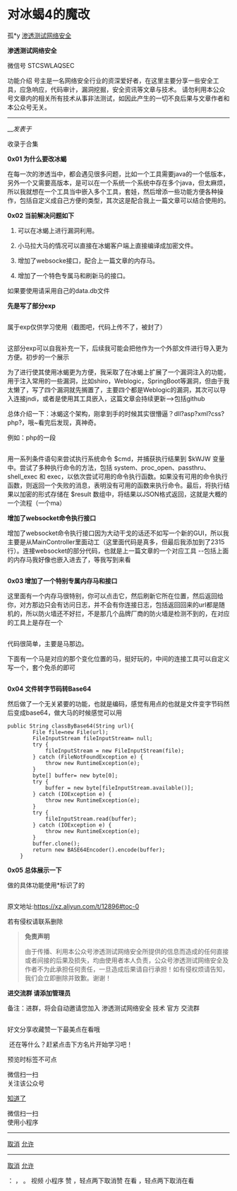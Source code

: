 #  对冰蝎4的魔改

孤*y  [ 渗透测试网络安全 ](javascript:void\(0\);)

**渗透测试网络安全** ![]()

微信号 STCSWLAQSEC

功能介绍 号主是一名网络安全行业的资深爱好者，在这里主要分享一些安全工具，应急响应，代码审计，漏洞挖掘，安全资讯等文章与技术。
请勿利用本公众号文章内的相关所有技术从事非法测试，如因此产生的一切不良后果与文章作者和本公众号无关。

____

___发表于_

收录于合集

**0x01 为什么要改冰蝎**

在每一次的渗透当中，都会遇见很多问题，比如一个工具需要java的一个低版本，另外一个又需要高版本，是可以在一个系统一个系统中存在多个java，但太麻烦，所以我就想在一个工具当中嵌入多个工具，套娃，然后增添一些功能方便各种操作，包括自定义成自己方便的类型，其次这是配合我上一篇文章可以结合使用的。

 **0x02  当前解决问题如下**

  1. 可以在冰蝎上进行漏洞利用。

  2. 小马拉大马的情况可以直接在冰蝎客户端上直接编译成加密文件。

  3. 增加了websocke接口，配合上一篇文章的内存马。

  4. 增加了一个特色专属马和刷新马的接口。

如果要使用请采用自己的data.db文件

 **先是写了部分exp**

![]()

属于exp仅供学习使用（截图吧，代码上传不了，被封了）

![]()

这部分exp可以自我补充一下，后续我可能会把他作为一个外部文件进行导入更为方便。初步的一个展示

为了进行使其使用冰蝎更为方便，我采取了在冰蝎上扩展了一个漏洞注入的功能，用于注入常用的一些漏洞，比如shiro，Weblogic，SpringBoot等漏洞，但由于我太懒了，写了四个漏洞就先搁置了，主要四个都是Weblogic的漏洞，其次可以导入连接jndi，或者是使用其工具嵌入，这篇文章会持续更新-->包括github

总体介绍一下：冰蝎这个架构，刚拿到手的时候其实很懵逼？dll?asp?xml?css?php?，哦~看完后发现，真神奇。

例如：php的一段

![]()

用一系列条件语句来尝试执行系统命令 $cmd，并捕获执行结果到 $kWJW 变量中。尝试了多种执行命令的方法，包括
system、proc_open、passthru、shell_exec 和
exec，以依次尝试可用的命令执行函数。如果没有可用的命令执行函数，则返回一个失败的消息，表明没有可用的函数来执行命令。最后，将执行结果以加密的形式存储在
$result 数组中，将结果以JSON格式返回，这就是大概的一个流程（一个ma）

 **增加了websocket命令执行接口**

增加了websocket命令执行接口因为大动干戈的话还不如写一个新的GUI，所以我主要是从MainController里面动工（这里面代码是真多，但最后我添加到了2315行）。连接websocket的部分代码，也就是上一篇文章的一个对应工具
--包括上面的内存马我好像也嵌入进去了，等我写到来看

![]()

 **0x03 增加了一个特别专属内存马和接口**

这里面有一个内存马很特别，你可以点击它，然后刷新它所在位置，然后返回给你，对方那边只会有访问日志，并不会有你连接日志，包括返回回来的url都是随机的，所以防火墙还不好拦，不是那几个品牌厂商的防火墙是检测不到的，在对应的工具上是存在一个

![]()

代码很简单，主要是马那边。

下面有一个马是对应的那个变化位置的马，挺好玩的，中间的连接工具可以自定义写一个，套个免杀的即可

![]()

 **0x04 文件转字节码转Base64**

然后做了一个无关紧要的功能，也就是编码，感觉有用点的也就是文件变字节码然后变成base64，做大马的时候感觉可以用

    
    
    public String classByBase64(String url){  
            File file=new File(url);  
            FileInputStream fileInputStream= null;  
            try {  
                fileInputStream = new FileInputStream(file);  
            } catch (FileNotFoundException e) {  
                throw new RuntimeException(e);  
            }  
            byte[] buffer= new byte[0];  
            try {  
                buffer = new byte[fileInputStream.available()];  
            } catch (IOException e) {  
                throw new RuntimeException(e);  
            }  
            try {  
                fileInputStream.read(buffer);  
            } catch (IOException e) {  
                throw new RuntimeException(e);  
            }  
            buffer.clone();  
            return new BASE64Encoder().encode(buffer);  
        }

 **0x05  总体展示一下**

做的具体功能使用*标识了的

![]()

原文地址:https://xz.aliyun.com/t/12896#toc-0

 若有侵权请联系删除

  

>  **免责声明**  
>
>
>
> 由于传播、利用本公众号渗透测试网络安全所提供的信息而造成的任何直接或者间接的后果及损失，均由使用者本人负责，公众号渗透测试网络安全及作者不为此承担任何责任，一旦造成后果请自行承担！如有侵权烦请告知，我们会立即删除并致歉。谢谢！

 **进交流群 请添加管理员**

备注：进群，将会自动邀请您加入 渗透测试网络安全 技术 官方 交流群

![]()

好文分享收藏赞一下最美点在看哦

  

![]() 还在等什么？赶紧点击下方名片开始学习吧！![]()

  

预览时标签不可点

微信扫一扫  
关注该公众号

[知道了](javascript:;)

微信扫一扫  
使用小程序

****

[取消](javascript:void\(0\);) [允许](javascript:void\(0\);)

****

[取消](javascript:void\(0\);) [允许](javascript:void\(0\);)

： ， 。   视频 小程序 赞 ，轻点两下取消赞 在看 ，轻点两下取消在看

